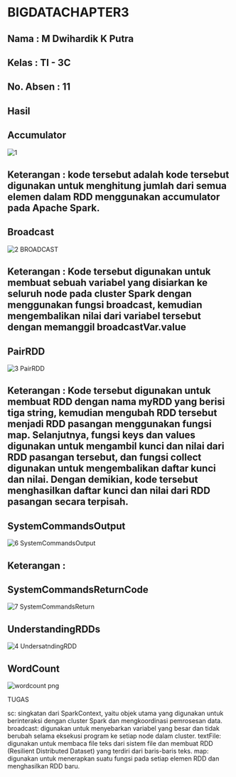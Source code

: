 # BIGDATACHAPTER3
## Nama      : M Dwihardik K Putra
## Kelas     : TI - 3C
## No. Absen : 11

## Hasil

## Accumulator


![1](https://user-images.githubusercontent.com/90185910/227858106-853294f1-5897-4aa4-b0ad-1f2f2345f90c.png)
## Keterangan : kode tersebut adalah kode tersebut digunakan untuk menghitung jumlah dari semua elemen dalam RDD menggunakan accumulator pada Apache Spark.

## Broadcast

![2  BROADCAST](https://user-images.githubusercontent.com/90185910/227858140-c59b9a9e-d0ac-400f-81cc-33ee661804fe.png)
## Keterangan : Kode tersebut digunakan untuk membuat sebuah variabel yang disiarkan ke seluruh node pada cluster Spark dengan menggunakan fungsi broadcast, kemudian mengembalikan nilai dari variabel tersebut dengan memanggil broadcastVar.value


## PairRDD

![3 PairRDD](https://user-images.githubusercontent.com/90185910/227858164-b62e7b94-d23a-473f-b2bb-ac93f70ae270.png)
## Keterangan : Kode tersebut digunakan untuk membuat RDD dengan nama myRDD yang berisi tiga string, kemudian mengubah RDD tersebut menjadi RDD pasangan menggunakan fungsi map. Selanjutnya, fungsi keys dan values digunakan untuk mengambil kunci dan nilai dari RDD pasangan tersebut, dan fungsi collect digunakan untuk mengembalikan daftar kunci dan nilai. Dengan demikian, kode tersebut menghasilkan daftar kunci dan nilai dari RDD pasangan secara terpisah.


## SystemCommandsOutput

![6  SystemCommandsOutput](https://user-images.githubusercontent.com/90185910/227858196-e38c8ae7-7d48-485b-83ad-63c4dc9da87b.png)
## Keterangan : 


## SystemCommandsReturnCode

![7  SystemCommandsReturn](https://user-images.githubusercontent.com/90185910/227858208-4cb2afc4-9b16-4120-a22d-93a7390a96db.png)


## UnderstandingRDDs
![4  UndersatndingRDD](https://user-images.githubusercontent.com/90185910/227858297-49d11020-dba3-42cd-bd87-06abf1c94dad.png)



## WordCount

![wordcount png](https://user-images.githubusercontent.com/90185910/227858617-8e5b03f5-b603-45c3-945f-03e4312c2888.jpg)

TUGAS

sc: singkatan dari SparkContext, yaitu objek utama yang digunakan untuk berinteraksi dengan cluster Spark dan mengkoordinasi pemrosesan data.
broadcast: digunakan untuk menyebarkan variabel yang besar dan tidak berubah selama eksekusi program ke setiap node dalam cluster.
textFile: digunakan untuk membaca file teks dari sistem file dan membuat RDD (Resilient Distributed Dataset) yang terdiri dari baris-baris teks.
map: digunakan untuk menerapkan suatu fungsi pada setiap elemen RDD dan menghasilkan RDD baru.
